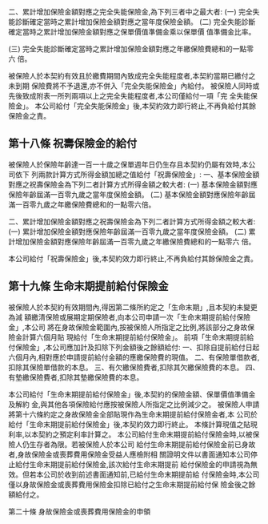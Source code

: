 二、累計增加保險金額對應之完全失能保險金,為下列三者中之最大者:
(一) 完全失能診斷確定當時之累計增加保險金額對應之當年度保險金額。 (二) 完全失能診斷確定當時之累計增加保險金額對應之保單價值準備金乘以保單價 值準備金比率。

(三) 完全失能診斷確定當時之累計增加保險金額對應之年繳保險費總和的一點零六 倍。

被保險人於本契約有效且於繳費期間內致成完全失能程度者,本契約當期已繳付之未到期 保險費將不予退還,亦不併入「完全失能保險金」內給付。 被保險人同時或先後致成附表一所列兩項以上之完全失能程度者,本公司僅給付一項「完 全失能保險金」。 本公司給付「完全失能保險金」後,本契約效力即行終止,不再負給付其餘保險金之責。

## 第十八條 祝壽保險金的給付

被保險人於保險年齡達一百一十歲之保單週年日仍生存且本契約仍屬有效時,本公司依下 列兩款計算方式所得金額加總之值給付「祝壽保險金」: 一、基本保險金額對應之祝壽保險金為下列二者計算方式所得金額之較大者:
(一) 基本保險金額對應保險年齡屆滿一百零九歲之當年度保險金額。 (二) 基本保險金額對應保險年齡屆滿一百零九歲之年繳保險費總和的一點零六倍。

二、累計增加保險金額對應之祝壽保險金為下列二者計算方式所得金額之較大者:
(一) 累計增加保險金額對應保險年齡屆滿一百零九歲之當年度保險金額。 (二) 累計增加保險金額對應保險年齡屆滿一百零九歲之年繳保險費總和的一點零六 倍。

本公司給付「祝壽保險金」後,本契約效力即行終止,不再負給付其餘保險金之責。

## 第十九條 生命末期提前給付保險金

被保險人於本契約有效期間內,得因第二條所約定之「生命末期」,且本契約未變更為減 額繳清保險或展期定期保險者,向本公司申請一次「生命末期提前給付保險金」,本公司 將在身故保險金範圍內,按被保險人所指定之比例,將該部分之身故保險金計算六個月貼 現給付「生命末期提前給付保險金」。 前項「生命末期提前給付保險金」,本公司應加計及扣除下列金額後之餘額給付:
一、扣除自提前給付日起六個月內,相對應於申請提前給付金額的應繳保險費的現值。 二、有保險單借款者,扣除其保險單借款的本息。 三、有欠繳保險費者,扣除其欠繳保險費的本息。 四、有墊繳保險費者,扣除其墊繳保險費的本息。

本公司給付「生命末期提前給付保險金」後,本契約的保險金額、保單價值準備金及解約 金,與其他各項保險給付應按被保險人所指定之比例減少之。 被保險人申請將第十六條約定之身故保險金全部貼現作為生命末期提前給付保險金者,本 公司於給付「生命末期提前給付保險金」後,本契約效力即行終止。 本條計算現值之貼現利率,以本契約之預定利率計算之。 本公司給付生命末期提前給付保險金時,以被保險人仍生存者為限。若被保險人於本公司 給付生命末期提前給付保險金前已身故者,身故保險金或喪葬費用保險金受益人應檢附相 關證明文件以書面通知本公司停止給付生命末期提前給付保險金,該次給付生命末期提前 給付保險金的申請視為無效。但若本公司於收到前述書面通知前,已給付生命末期提前給 付保險金時,本公司僅以身故保險金或喪葬費用保險金扣除已給付之生命末期提前給付保 險金後之餘額給付之。

第二十條 身故保險金或喪葬費用保險金的申領